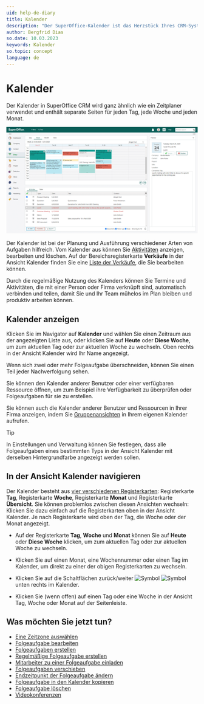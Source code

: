 ```yaml
---
uid: help-de-diary
title: Kalender
description: "Der SuperOffice-Kalender ist das Herzstück Ihres CRM-Systems. Diese Anleitungen helfen Ihnen, die Arbeit mit dem Kalender zu erlernen."
author: Bergfrid Dias
so.date: 10.03.2023
keywords: Kalender
so.topic: concept
language: de
---
```


# Kalender

Der Kalender in SuperOffice CRM wird ganz ähnlich wie ein Zeitplaner verwendet und enthält separate Seiten für jeden Tag, jede Woche und jeden Monat.

![Tragen Sie alle Ihre Termine und Aufgaben im Kalender ein, um sie im Überblick zu behalten -screenshot][img3]

Der Kalender ist bei der Planung und Ausführung verschiedener Arten von Aufgaben hilfreich. Vom Kalender aus können Sie [Aktivitäten][16] anzeigen, bearbeiten und löschen. Auf der Bereichsregisterkarte **Verkäufe** in der Ansicht Kalender finden Sie eine [Liste der Verkäufe][13], die Sie bearbeiten können.

Durch die regelmäßige Nutzung des Kalenders können Sie Termine und Aktivitäten, die mit einer Person oder Firma verknüpft sind, automatisch verbinden und teilen, damit Sie und Ihr Team mühelos im Plan bleiben und produktiv arbeiten können.

## <a id="open" />Kalender anzeigen

Klicken Sie im Navigator auf **Kalender** und wählen Sie einen Zeitraum aus der angezeigten Liste aus, oder klicken Sie auf **Heute** oder **Diese Woche**, um zum aktuellen Tag oder zur aktuellen Woche zu wechseln. Oben rechts in der Ansicht Kalender wird Ihr Name angezeigt.

Wenn sich zwei oder mehr Folgeaufgabe überschneiden, können Sie einen Teil jeder Nachverfolgung sehen.

Sie können den Kalender anderer Benutzer oder einer verfügbaren Ressource öffnen, um zum Beispiel ihre Verfügbarkeit zu überprüfen oder Folgeaufgaben für sie zu erstellen.

Sie können auch die Kalender anderer Benutzer und Ressourcen in Ihrer Firma anzeigen, indem Sie [Gruppenansichten][2] in Ihrem eigenen Kalender aufrufen.

> [!TIP]
> In Einstellungen und Verwaltung können Sie festlegen, dass alle Folgeaufgaben eines bestimmten Typs in der Ansicht Kalender mit derselben Hintergrundfarbe angezeigt werden sollen.

## <a id="nav" />In der Ansicht Kalender navigieren

Der Kalender besteht aus [vier verschiedenen Registerkarten][24]: Registerkarte **Tag**, Registerkarte **Woche**, Registerkarte **Monat** und Registerkarte **Übersicht**. Sie können problemlos zwischen diesen Ansichten wechseln: Klicken Sie dazu einfach auf die Registerkarten oben in der Ansicht Kalender. Je nach Registerkarte wird oben der Tag, die Woche oder der Monat angezeigt.

* Auf der Registerkarte **Tag**, **Woche** und **Monat** können Sie auf **Heute** oder **Diese Woche** klicken, um zum aktuellen Tag oder zur aktuellen Woche zu wechseln.

* Klicken Sie auf einen Monat, eine Wochennummer oder einen Tag im Kalender, um direkt zu einer der obigen Registerkarten zu wechseln.

* Klicken Sie auf die Schaltflächen zurück/weiter ![Symbol][img2] ![Symbol][img1] unten rechts im Kalender.

* Klicken Sie (wenn offen) auf einen Tag oder eine Woche in der Ansicht Tag, Woche oder Monat auf der Seitenleiste.

## Was möchten Sie jetzt tun?

* [Eine Zeitzone auswählen][15]
* [Folgeaufgabe bearbeiten][6]
* [Folgeaufgaben erstellen][18]
* [Regelmäßige Folgeaufgabe erstellen][10]
* [Mitarbeiter zu einer Folgeaufgabe einladen][11]
* [Folgeaufgaben verschieben][19]
* [Endzeitpunkt der Folgeaufgabe ändern][20]
* [Folgeaufgabe in den Kalender kopieren][21]
* [Folgeaufgabe löschen][17]
* [Videokonferenzen][23]

<!-- Referenced links -->
[2]: group-view.md
[6]: edit-follow-up.md
[10]: recurrence/create.md
[11]: invitation/index.md
[13]: screen/sales-tab.md
[15]: ../../globalization-and-localization/learn/time-zones.md
[16]: ../../learn/basics/activity.md
[17]: edit-follow-up.md#delete
[18]: create-follow-up.md
[19]: move-follow-up.md
[20]: edit-follow-up.md#change-end
[21]: create-follow-up.md#copy
[24]: screen/index.md
[23]: video-meetings.md

<!-- Referenced images -->
[img1]: ../../../media/icons/arrow-right.png
[img2]: ../../../media/icons/arrow-left.png
[img3]: ../../../media/loc/en/diary/diary.png
